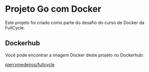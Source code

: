 # Projeto Go com Docker

Este projeto foi criado como parte do desafio do curso de Docker da FullCycle.

## Dockerhub

Você pode encontrar a imagem Docker deste projeto no Dockerhub:

[pierrymedeiros/fullcycle](https://hub.docker.com/repository/docker/pierrymedeiros/fullcycle/general)
